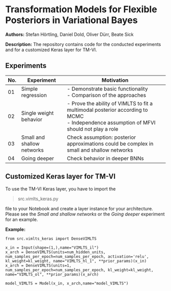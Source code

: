 # Transformation Models for Flexible Posteriors in Variational Bayes

**Authors:** Stefan Hörtling, Daniel Dold, Oliver Dürr, Beate Sick

**Description:** The repository contains code for the conducted experiments and for a customized Keras layer for TM-VI.

## Experiments

|No.|Experiment| Motivation |
|--|--|--|
|01|Simple regression  | - Demonstrate basic functionality <br /> - Comparison of the approaches
|02|Single weight behavior  | - Prove the ability of VIMLTS to fit a multimodal posterior according to MCMC <br /> - Independence assumption of MFVI should not play a role
|03|Small and shallow networks | Check assumption: posterior approximations could be complex in small and shallow networks
|04|Going deeper | Check behavior in deeper BNNs


## Customized Keras layer for TM-VI
To use the TM-VI Keras layer, you have to import the 

>  src.vimlts_keras.py

file to your Notebook and create a layer instance for your architecture.
Please see the *Small and shallow networks* or the *Going deeper* experiment for an example.

**Example:**

    from src.vimlts_keras import DenseVIMLTS

    x_in = Input(shape=(1,),name="VIMLTS_il")
    x_arch = DenseVIMLTS(units=num_hidden_units, num_samples_per_epoch=num_samples_per_epoch, activation='relu', kl_weight=kl_weight, name="VIMLTS_hl_1", **prior_params)(x_in)
    x_arch = DenseVIMLTS(units=1, num_samples_per_epoch=num_samples_per_epoch, kl_weight=kl_weight, name="VIMLTS_ol", **prior_params)(x_arch)
    
    model_VIMLTS = Model(x_in, x_arch,name="model_VIMLTS")
